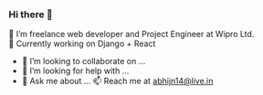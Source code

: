 ### Hi there 👋

<!--
**abhijn14/abhijn14** is a ✨ _special_ ✨ repository because its `README.md` (this file) appears on your GitHub profile.

Here are some ideas to get you started:
-->
🔭 I’m freelance web developer and Project Engineer at Wipro Ltd. <br>
🌱 Currently working on Django + React
- 👯 I’m looking to collaborate on ...
- 🤔 I’m looking for help with ...
- 💬 Ask me about ...
📫 Reach me at <a href="mailto: abhijn14@live.in">abhijn14@live.in</a>

